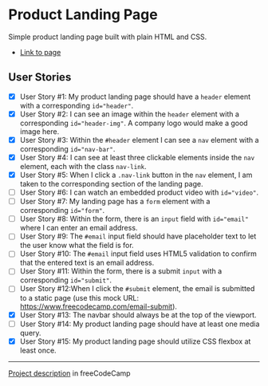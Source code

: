 # Product Landing Page

Simple product landing page built with plain HTML and CSS.

- [Link to page](https://alicefrancener.github.io/responsive-web-design/product/)

## User Stories

- [x] User Story #1: My product landing page should have a `header` element with a corresponding `id="header"`.
- [x] User Story #2: I can see an image within the `header` element with a corresponding `id="header-img"`. A company logo would make a good image here.
- [x] User Story #3: Within the `#header` element I can see a `nav` element with a corresponding `id="nav-bar"`.
- [x] User Story #4: I can see at least three clickable elements inside the `nav` element, each with the class `nav-link`.
- [x] User Story #5: When I click a `.nav-link` button in the `nav` element, I am taken to the corresponding section of the landing page.
- [ ] User Story #6: I can watch an embedded product video with `id="video"`.
- [ ] User Story #7: My landing page has a `form` element with a corresponding `id="form"`.
- [ ] User Story #8: Within the form, there is an `input` field with `id="email"` where I can enter an email address.
- [ ] User Story #9: The `#email` input field should have placeholder text to let the user know what the field is for.
- [ ] User Story #10: The `#email` input field uses HTML5 validation to confirm that the entered text is an email address.
- [ ] User Story #11: Within the form, there is a submit `input` with a corresponding `id="submit"`.
- [ ] User Story #12:When I click the `#submit` element, the email is submitted to a static page (use this mock URL: https://www.freecodecamp.com/email-submit).
- [x] User Story #13: The navbar should always be at the top of the viewport.
- [ ] User Story #14: My product landing page should have at least one media query.
- [x] User Story #15: My product landing page should utilize CSS flexbox at least once.

---

[Project description](https://www.freecodecamp.org/learn/responsive-web-design/responsive-web-design-projects/build-a-product-landing-page) in freeCodeCamp
